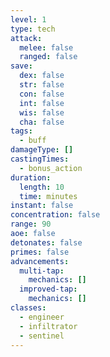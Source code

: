 ```yaml
---
level: 1
type: tech
attack:
  melee: false
  ranged: false
save:
  dex: false
  str: false
  con: false
  int: false
  wis: false
  cha: false
tags:
  - buff
damageType: []
castingTimes:
  - bonus_action
duration:
  length: 10
  time: minutes
instant: false
concentration: false
range: 90
aoe: false
detonates: false
primes: false
advancements:
  multi-tap:
    mechanics: []
  improved-tap:
    mechanics: []
classes:
  - engineer
  - infiltrator
  - sentinel
---
```

